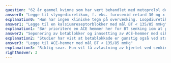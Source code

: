 ```yaml
---
question: "62 år gammel kvinne som har vært behandlet med metoprolol depot 50 mg x 1 for hypertensjon over mange år oppsøker fastlege da hun har begynt å få anstrengelsesrelatert dyspnoe. BT 155/68 mmHg og pulsfrekvens 62/min. Du hører en diastolisk decrescendo dusjende bilyd over hjertet, forøvrig normal klinisk undersøkelse og henviser til ekkokardiografi. Hvilket tiltak vil best avhjelpe hennes plager i påvente av undersøkelsen?"
answer0: "Legge til slyngediuretikum, f. eks. furosemid retard 30 mg x 1 med mål BT < 135/85 mmHg"
explanation0: "Hun har ingen kliniske tegn på overvæsking. Loopdiuretika bør ikke brukes til blodtrykkssenking. Ved hjertesvikt kun som hjelp til avvanning ved tegn til overhydrering."
answer1: "Legge til en kalsiumreseptorblokker med mål BT < 135/85 mmHg"
explanation1: "Bør prioritere en ACE hemmer her for BT senking iom at pasienten kan ha hjertesvikt."
answer2: "Seponering av betablokker og innsetting av ACE-hemmer med siktemål BT < 135/85 mmHg"
explanation2: "Studier har vist at betablokkade er gunstig også ved stabil alvorlig aortainsuffisiens. Bør derfor beholdes og BT senkes med ACE hemmer i tillegg for avlastning av hjertet og beskyttelse hjerneslag."
answer3: "Legge til ACE-hemmer med mål BT < 135/85 mmHg"
explanation3: "Riktig svar. Hun vil få avlastning av hjertet ved senking av blodtrykket. Da du ikke vet om den tunge pusten skyldes aortalekkasjen eller hjertesvikt av annen årsak er det gunstig å beholde betablokker og legge til ACE-hemmer. Betablokker er også vist i studier å gi øket overlevelse ved stabil alvorlig aortainsuffsiens."
rightAnswer: 3
---
```

